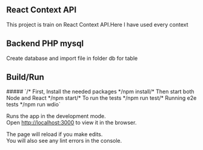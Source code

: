 ## React Context API

This project is train on React Context API.Here I have used every context

## Backend PHP mysql
Create database and import file in folder db for table

## Build/Run

<div class="border">
  ##### `/* First, Install the needed packages */npm install/* Then start both Node and React */npm start/* To run the tests */npm run test/* Running e2e tests */npm run wdio`

</div>







Runs the app in the development mode.<br />
Open [http://localhost:3000](http://localhost:3000) to view it in the browser.

The page will reload if you make edits.<br />
You will also see any lint errors in the console.


